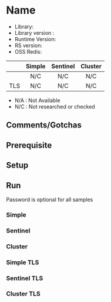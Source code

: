 # Name 
* Library: 
* Library version : 
* Runtime Version: 
* RS version: 
* OSS Redis:

|     | Simple | Sentinel| Cluster|
|:--- |:---:   |:---:    |:---:   |
|     | N/C    | N/C     | N/C    |
| TLS | N/C    | N/C     | N/C    | 

* N/A : Not Available
* N/C : Not researched or checked
## Comments/Gotchas

## Prerequisite

## Setup

## Run
Password is optional for all samples

### Simple

### Sentinel 

### Cluster

### Simple TLS

### Sentinel TLS

### Cluster TLS

